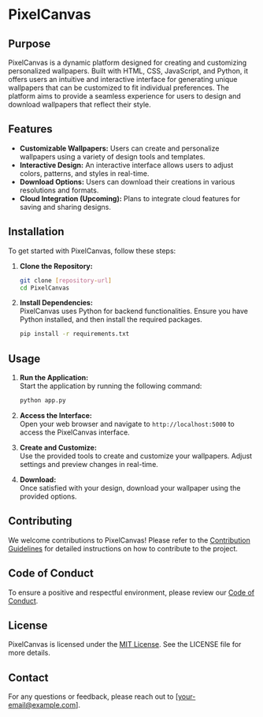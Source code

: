 # PixelCanvas

## Purpose

PixelCanvas is a dynamic platform designed for creating and customizing personalized wallpapers. Built with HTML, CSS, JavaScript, and Python, it offers users an intuitive and interactive interface for generating unique wallpapers that can be customized to fit individual preferences. The platform aims to provide a seamless experience for users to design and download wallpapers that reflect their style.

## Features

- **Customizable Wallpapers:** Users can create and personalize wallpapers using a variety of design tools and templates.
- **Interactive Design:** An interactive interface allows users to adjust colors, patterns, and styles in real-time.
- **Download Options:** Users can download their creations in various resolutions and formats.
- **Cloud Integration (Upcoming):** Plans to integrate cloud features for saving and sharing designs.

## Installation

To get started with PixelCanvas, follow these steps:

1. **Clone the Repository:**

    ```bash
    git clone [repository-url]
    cd PixelCanvas
    ```

2. **Install Dependencies:**  
   PixelCanvas uses Python for backend functionalities. Ensure you have Python installed, and then install the required packages.

    ```bash
    pip install -r requirements.txt
    ```

## Usage

1. **Run the Application:**  
   Start the application by running the following command:

    ```bash
    python app.py
    ```

2. **Access the Interface:**  
   Open your web browser and navigate to `http://localhost:5000` to access the PixelCanvas interface.

3. **Create and Customize:**  
   Use the provided tools to create and customize your wallpapers. Adjust settings and preview changes in real-time.

4. **Download:**  
   Once satisfied with your design, download your wallpaper using the provided options.

## Contributing

We welcome contributions to PixelCanvas! Please refer to the [Contribution Guidelines](CONTRIBUTING.md) for detailed instructions on how to contribute to the project.

## Code of Conduct

To ensure a positive and respectful environment, please review our [Code of Conduct](CODE_OF_CONDUCT.md).

## License

PixelCanvas is licensed under the [MIT License](LICENSE). See the LICENSE file for more details.

## Contact

For any questions or feedback, please reach out to [your-email@example.com].

